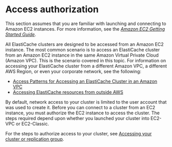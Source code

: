 # Access authorization<a name="GettingStarted.AuthorizeAccess"></a>

 This section assumes that you are familiar with launching and connecting to Amazon EC2 instances\. For more information, see the *[Amazon EC2 Getting Started Guide](https://docs.aws.amazon.com/AWSEC2/latest/GettingStartedGuide/)*\. 

All ElastiCache clusters are designed to be accessed from an Amazon EC2 instance\. The most common scenario is to access an ElastiCache cluster from an Amazon EC2 instance in the same Amazon Virtual Private Cloud \(Amazon VPC\)\. This is the scenario covered in this topic\. For information on accessing your ElastiCache cluster from a different Amazon VPC, a different AWS Region, or even your corporate network, see the following:
+ [Access Patterns for Accessing an ElastiCache Cluster in an Amazon VPC](elasticache-vpc-accessing.md)
+ [Accessing ElastiCache resources from outside AWS](accessing-elasticache.md#access-from-outside-aws)

By default, network access to your cluster is limited to the user account that was used to create it\. Before you can connect to a cluster from an EC2 instance, you must authorize the EC2 instance to access the cluster\. The steps required depend upon whether you launched your cluster into EC2\-VPC or EC2\-Classic\.

For the steps to authorize access to your cluster, see [Accessing your cluster or replication group](accessing-elasticache.md)\.